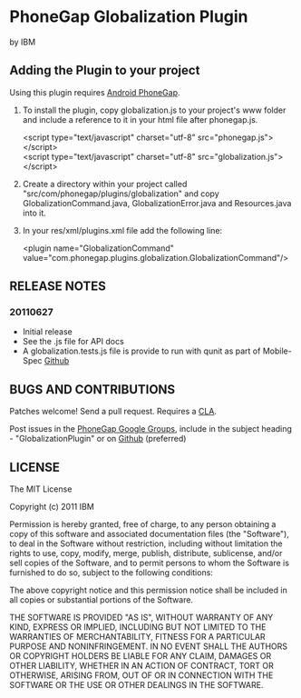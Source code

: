 # PhoneGap Globalization Plugin #
by IBM

## Adding the Plugin to your project ##

Using this plugin requires [Android PhoneGap](http://github.com/phonegap/phonegap-android).

1. To install the plugin, copy globalization.js to your project's www folder and include a reference to it in your html file after phonegap.js.

    &lt;script type="text/javascript" charset="utf-8" src="phonegap.js"&gt;&lt;/script&gt;<br/>
    &lt;script type="text/javascript" charset="utf-8" src="globalization.js"&gt;&lt;/script&gt;

2. Create a directory within your project called "src/com/phonegap/plugins/globalization" and copy GlobalizationCommand.java, GlobalizationError.java and Resources.java into it.

3. In your res/xml/plugins.xml file add the following line:

    &lt;plugin name="GlobalizationCommand" value="com.phonegap.plugins.globalization.GlobalizationCommand"/&gt;


## RELEASE NOTES ##

### 20110627 ###
* Initial release
* See the .js file for API docs
* A globalization.tests.js file is provide to run with qunit as part of Mobile-Spec [Github](http://github.com/phonegap/mobile-spec)

## BUGS AND CONTRIBUTIONS ##

Patches welcome! Send a pull request.  Requires a [CLA](https://files.pbworks.com/download/qH1OfztZ1d/phonegap/31724031/NitobiPhoneGapCLA.pdf).

Post issues in the [PhoneGap Google Groups](http://groups.google.com/group/phonegap), include in the subject heading - "GlobalizationPlugin" or on [Github](http://github.com/phonegap/phonegap-plugins/issues)
(preferred)

## LICENSE ##

The MIT License

Copyright (c) 2011 IBM

Permission is hereby granted, free of charge, to any person obtaining a copy of this software and associated documentation files (the "Software"), to deal in the Software without restriction, including without limitation the rights to use, copy, modify, merge, publish, distribute, sublicense, and/or sell copies of the Software, and to permit persons to whom the Software is furnished to do so, subject to the following conditions:

The above copyright notice and this permission notice shall be included in all copies or substantial portions of the Software.

THE SOFTWARE IS PROVIDED "AS IS", WITHOUT WARRANTY OF ANY KIND, EXPRESS OR IMPLIED, INCLUDING BUT NOT LIMITED TO THE WARRANTIES OF MERCHANTABILITY, FITNESS FOR A PARTICULAR PURPOSE AND NONINFRINGEMENT. IN NO EVENT SHALL THE AUTHORS OR COPYRIGHT HOLDERS BE LIABLE FOR ANY CLAIM, DAMAGES OR OTHER LIABILITY, WHETHER IN AN ACTION OF CONTRACT, TORT OR OTHERWISE, ARISING FROM, OUT OF OR IN CONNECTION WITH THE SOFTWARE OR THE USE OR OTHER DEALINGS IN THE SOFTWARE.
